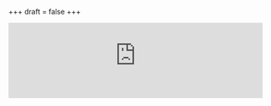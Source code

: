 +++
draft = false
+++

<div class="mx-auto" style="width: 100%;">
    <iframe src="https://ignitinngcoach.substack.com/embed" width="100%" height="150" style="border:0px solid #EEE; background:black; frameborder="0" scrolling="no"></iframe>
</div>